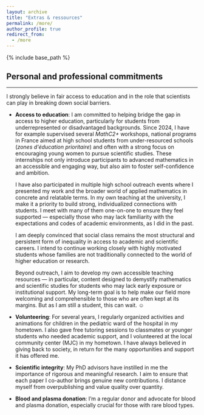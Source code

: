 ```yaml
---
layout: archive
title: "Extras & ressources"
permalink: /more/
author_profile: true
redirect_from:
  - /more
---
```


{% include base_path %}

## Personal and professional commitments
<hr style="margin-top: -0.1em; margin-bottom: 1em;">
I strongly believe in fair access to education and in the role that scientists can play in breaking down social barriers.

- **Access to education**: I am committed to helping bridge the gap in access to higher education, particularly for students from underrepresented or disadvantaged backgrounds. Since 2024, I have for example supervised several *MathC2+* workshops, national programs in France aimed at high school students from under-resourced schools (*zones d'éducation prioritaire*) and often with a strong focus on encouraging young women to pursue scientific studies. These internships not only introduce participants to advanced mathematics in an accessible and engaging way, but also aim to foster self-confidence and ambition.  

    I have also participated in multiple high school outreach events where I presented my work and the broader world of applied mathematics in concrete and relatable terms. In my own teaching at the university, I make it a priority to build strong, individualized connections with students. I meet with many of them one-on-one to ensure they feel supported — especially those who may lack familiarity with the expectations and codes of academic environments, as I did in the past.  

    I am deeply convinced that social class remains the most structural and persistent form of inequality in access to academic and scientific careers. I intend to continue working closely with highly motivated students whose families are not traditionally connected to the world of higher education or research.  

    Beyond outreach, I aim to develop my own accessible teaching resources — in particular, content designed to demystify mathematics and scientific studies for students who may lack early exposure or institutional support. My long-term goal is to help make our field more welcoming and comprehensible to those who are often kept at its margins. But as I am still a student, this can wait. ☺
  
- **Volunteering**: For several years, I regularly organized activities and animations for children in the pediatric ward of the hospital in my hometown. I also gave free tutoring sessions to classmates or younger students who needed academic support, and I volunteered at the local community center (MJC) in my hometown. I have always believed in giving back to society, in return for the many opportunities and support it has offered me. 

- **Scientific integrity**: My PhD advisors have instilled in me the importance of rigorous and meaningful research. I aim to ensure that each paper I co-author brings genuine new contributions. I distance myself from overpublishing and value quality over quantity.

- **Blood and plasma donation**: I’m a regular donor and advocate for blood and plasma donation, especially crucial for those with rare blood types. 

